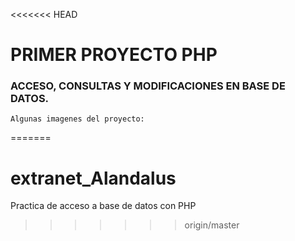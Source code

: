 <<<<<<< HEAD
# PRIMER PROYECTO PHP 
### ACCESO, CONSULTAS Y MODIFICACIONES EN BASE DE DATOS.  
  
    Algunas imagenes del proyecto:
=======
# extranet_Alandalus
Practica de acceso a base de datos con PHP  
>>>>>>> origin/master

